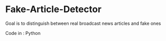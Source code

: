# Fake-Article-Detector
Goal is to distinguish between real broadcast news articles and fake ones

Code in : Python
